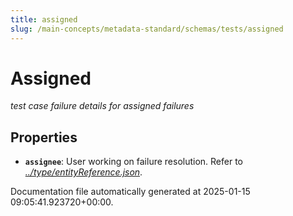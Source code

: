 ```yaml
---
title: assigned
slug: /main-concepts/metadata-standard/schemas/tests/assigned
---
```


# Assigned

*test case failure details for assigned failures*

## Properties

- **`assignee`**: User working on failure resolution. Refer to *[../type/entityReference.json](#/type/entityReference.json)*.


Documentation file automatically generated at 2025-01-15 09:05:41.923720+00:00.
